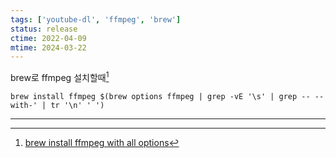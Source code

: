 ```yaml
---
tags: ['youtube-dl', 'ffmpeg', 'brew']
status: release
ctime: 2022-04-09
mtime: 2024-03-22
---
```


brew로 ffmpeg 설치할때[^1]

```
brew install ffmpeg $(brew options ffmpeg | grep -vE '\s' | grep -- --with-' | tr '\n' ' ')
```

---

[^1]: [brew install ffmpeg with all options](https://gist.github.com/Piasy/b5dfd5c048eb69d1b91719988c0325d8)